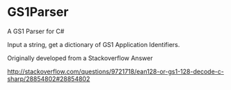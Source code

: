 # GS1Parser
A GS1 Parser for C#

Input a string, get a dictionary of GS1 Application Identifiers.

Originally developed from a Stackoverflow Answer

http://stackoverflow.com/questions/9721718/ean128-or-gs1-128-decode-c-sharp/28854802#28854802